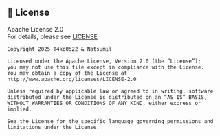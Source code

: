 ## 📄 License

Apache License 2.0  
For details, please see [LICENSE](https://github.com/T4ko0522/Valuri/blob/main/LICENSE)

```
Copyright 2025 T4ko0522 & Natsumil

Licensed under the Apache License, Version 2.0 (the “License”);
you may not use this file except in compliance with the License.
You may obtain a copy of the License at
http://www.apache.org/licenses/LICENSE-2.0

Unless required by applicable law or agreed to in writing, software
distributed under the License is distributed on an “AS IS” BASIS,
WITHOUT WARRANTIES OR CONDITIONS OF ANY KIND, either express or implied.

See the License for the specific language governing permissions and
limitations under the License.
```